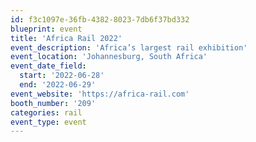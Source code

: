 ```yaml
---
id: f3c1097e-36fb-4382-8023-7db6f37bd332
blueprint: event
title: 'Africa Rail 2022'
event_description: 'Africa’s largest rail exhibition'
event_location: 'Johannesburg, South Africa'
event_date_field:
  start: '2022-06-28'
  end: '2022-06-29'
event_website: 'https://africa-rail.com'
booth_number: '209'
categories: rail
event_type: event
---
```

